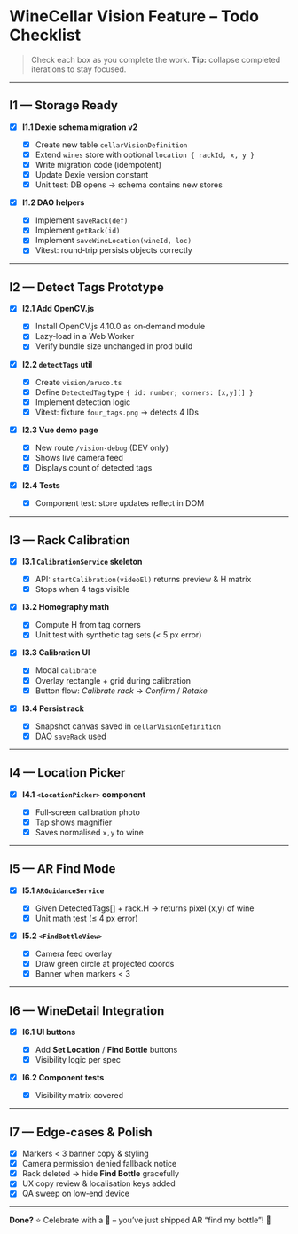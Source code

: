 # WineCellar Vision Feature – Todo Checklist

> Check each box as you complete the work.
> **Tip:** collapse completed iterations to stay focused.

---

## I1 — Storage Ready

- [x] **I1.1 Dexie schema migration v2**

  - [x] Create new table `cellarVisionDefinition`
  - [x] Extend `wines` store with optional `location { rackId, x, y }`
  - [x] Write migration code (idempotent)
  - [x] Update Dexie version constant
  - [x] Unit test: DB opens → schema contains new stores

- [x] **I1.2 DAO helpers**

  - [x] Implement `saveRack(def)`
  - [x] Implement `getRack(id)`
  - [x] Implement `saveWineLocation(wineId, loc)`
  - [x] Vitest: round‑trip persists objects correctly

---

## I2 — Detect Tags Prototype

- [x] **I2.1 Add OpenCV.js**

  - [x] Install OpenCV.js 4.10.0 as on‑demand module
  - [x] Lazy‑load in a Web Worker
  - [x] Verify bundle size unchanged in prod build

- [x] **I2.2 `detectTags` util**

  - [x] Create `vision/aruco.ts`
  - [x] Define `DetectedTag` type `{ id: number; corners: [x,y][] }`
  - [x] Implement detection logic
  - [x] Vitest: fixture `four_tags.png` → detects 4 IDs

- [x] **I2.3 Vue demo page**

  - [x] New route `/vision-debug` (DEV only)
  - [x] Shows live camera feed
  - [x] Displays count of detected tags

- [x] **I2.4 Tests**

  - [x] Component test: store updates reflect in DOM

---

## I3 — Rack Calibration

- [x] **I3.1 `CalibrationService` skeleton**

  - [x] API: `startCalibration(videoEl)` returns preview & H matrix
  - [x] Stops when 4 tags visible

- [x] **I3.2 Homography math**

  - [x] Compute H from tag corners
  - [x] Unit test with synthetic tag sets (< 5 px error)

- [x] **I3.3 Calibration UI**

  - [x] Modal `calibrate`
  - [x] Overlay rectangle + grid during calibration
  - [x] Button flow: _Calibrate rack_ → _Confirm_ / _Retake_

- [x] **I3.4 Persist rack**

  - [x] Snapshot canvas saved in `cellarVisionDefinition`
  - [x] DAO `saveRack` used

---

## I4 — Location Picker

- [x] **I4.1 `<LocationPicker>` component**

  - [x] Full‑screen calibration photo
  - [x] Tap shows magnifier
  - [x] Saves normalised `x,y` to wine

---

## I5 — AR Find Mode

- [x] **I5.1 `ARGuidanceService`**

  - [x] Given DetectedTags\[] + rack.H → returns pixel (x,y) of wine
  - [x] Unit math test (≤ 4 px error)

- [x] **I5.2 `<FindBottleView>`**

  - [x] Camera feed overlay
  - [x] Draw green circle at projected coords
  - [x] Banner when markers < 3

---

## I6 — WineDetail Integration

- [x] **I6.1 UI buttons**

  - [x] Add **Set Location** / **Find Bottle** buttons
  - [x] Visibility logic per spec

- [x] **I6.2 Component tests**

  - [x] Visibility matrix covered

---

## I7 — Edge‑cases & Polish

- [x] Markers < 3 banner copy & styling
- [x] Camera permission denied fallback notice
- [x] Rack deleted → hide **Find Bottle** gracefully
- [x] UX copy review & localisation keys added
- [x] QA sweep on low‑end device

---

**Done?** ⭐️ Celebrate with a 🍷 – you’ve just shipped AR “find my bottle”! 🍾
